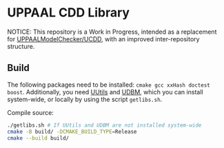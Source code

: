 # UPPAAL CDD Library
NOTICE: This repository is a Work in Progress, intended as a replacement for [UPPAALModelChecker/UCDD](https://github.com/UPPAALModelChecker/UCDD), with an improved inter-repository structure.


## Build 
The following packages need to be installed: `cmake gcc xxHash doctest boost`.
Additionally, you need [UUtils](https://github.com/UPPAALModelChecker/UUtils) and [UDBM](https://github.com/UPPAALModelChecker/UDBM), which you can install system-wide, or locally by using the script `getlibs.sh`.

Compile source:
```sh
./getlibs.sh # If UUtils and UDBM are not installed system-wide
cmake -B build/ -DCMAKE_BUILD_TYPE=Release
cmake --build build/
```
